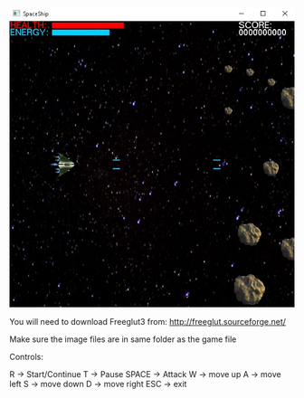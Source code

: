 ![Image1](https://github.com/MladenMarkovic90/Spaceship/blob/master/Screenshot/SS1.jpg)

You will need to download Freeglut3 from: http://freeglut.sourceforge.net/

Make sure the image files are in same folder as the game file

Controls:

R -> Start/Continue
T -> Pause
SPACE -> Attack
W -> move up
A -> move left
S -> move down
D -> move right
ESC -> exit

